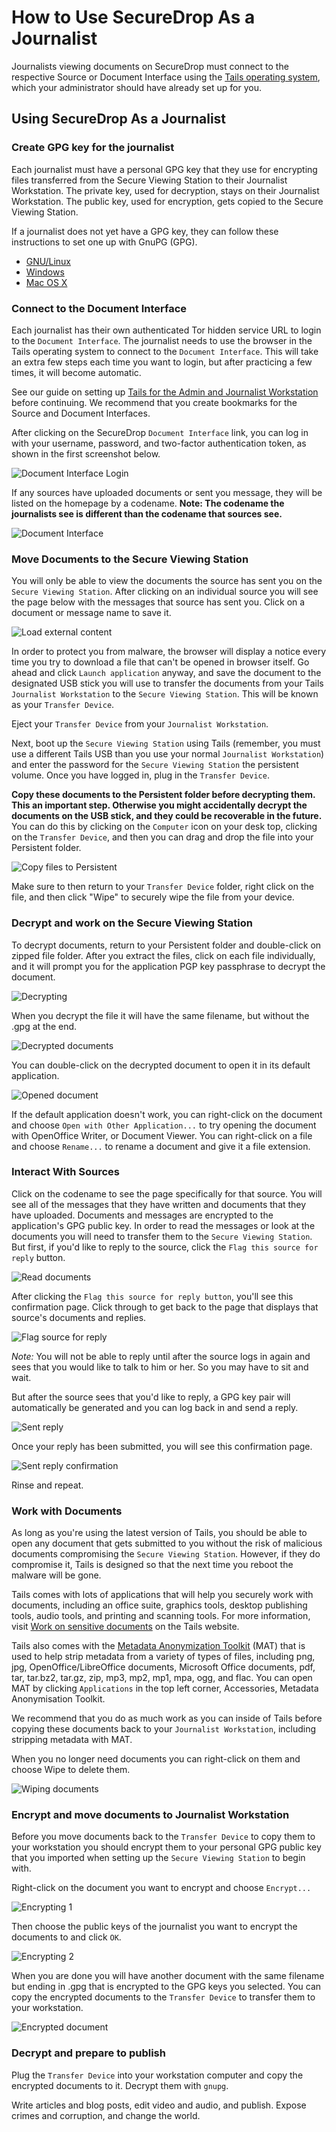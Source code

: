 # How to Use SecureDrop As a Journalist

Journalists viewing documents on SecureDrop must connect to the respective Source or Document Interface using the [Tails operating system](https://tails.boum.org/), which your administrator should have already set up for you.

## Using SecureDrop As a Journalist

### Create GPG key for the journalist

Each journalist must have a personal GPG key that they use for encrypting files transferred from the Secure Viewing Station to their Journalist Workstation. The private key, used for decryption, stays on their Journalist Workstation. The public key, used for encryption, gets copied to the Secure Viewing Station. 

If a journalist does not yet have a GPG key, they can follow these instructions to set one up with GnuPG (GPG).

 * [GNU/Linux](https://www.gnupg.org/gph/en/manual.html#AEN26)
 * [Windows](http://gpg4win.org/)
 * [Mac OS X](https://support.gpgtools.org/kb/how-to/first-steps-where-do-i-start-where-do-i-begin)

### Connect to the Document Interface

Each journalist has their own authenticated Tor hidden service URL to login to the `Document Interface`. The journalist needs to use the browser in the Tails operating system to connect to the `Document Interface`. This will take an extra few steps each time you want to login, but after practicing a few times, it will become automatic.

See our guide on setting up [Tails for the Admin and Journalist Workstation](https://github.com/freedomofpress/securedrop/tree/develop/tails_files) before continuing. We recommend that you create bookmarks for the Source and Document Interfaces.

After clicking on the SecureDrop `Document Interface` link, you can log in with your username, password, and two-factor authentication token, as shown in the first screenshot below.

![Document Interface Login](/docs/images/manual/document6.png)

If any sources have uploaded documents or sent you message, they will be listed on the homepage by a codename. **Note: The codename the journalists see is different than the codename that sources see.**

![Document Interface](/docs/images/manual/document1.png)

### Move Documents to the Secure Viewing Station

You will only be able to view the documents the source has sent you on the `Secure Viewing Station`. After clicking on an individual source you will see the page below with the messages that source has sent you. Click on a document or message name to save it.

![Load external content](/docs/images/manual/document4.png)

In order to protect you from malware, the browser will display a notice every time you try to download a file that can't be opened in browser itself. Go ahead and click `Launch application` anyway, and save the document to the designated USB stick you will use to transfer the documents from your Tails `Journalist Workstation` to the `Secure Viewing Station`. This will be known as your `Transfer Device`.

Eject your `Transfer Device` from your `Journalist Workstation`.

Next, boot up the `Secure Viewing Station` using Tails (remember, you must use a different Tails USB than you use your normal `Journalist Workstation`) and enter the password for the `Secure Viewing Station` the persistent volume. Once you have logged in, plug in the `Transfer Device`.

**Copy these documents to the Persistent folder before decrypting them. This an important step. Otherwise you might accidentally decrypt the documents on the USB stick, and they could be recoverable in the future.** You can do this by clicking on the `Computer` icon on your desk top, clicking on the `Transfer Device`, and then you can drag and drop the file into your Persistent folder.

![Copy files to Persistent](/docs/images/manual/viewing1.png)

Make sure to then return to your `Transfer Device` folder, right click on the file, and then click "Wipe" to securely wipe the file from your device.

### Decrypt and work on the Secure Viewing Station

To decrypt documents, return to your Persistent folder and double-click on zipped file folder. After you extract the files, click on each file individually, and it will prompt you for the application PGP key passphrase to decrypt the document.

![Decrypting](/docs/images/manual/viewing2.png)

When you decrypt the file it will have the same filename, but without the .gpg at the end.

![Decrypted documents](/docs/images/manual/viewing3.png)

You can double-click on the decrypted document to open it in its default application.

![Opened document](/docs/images/manual/viewing4.png)

If the default application doesn't work, you can right-click on the document and choose `Open with Other Application...` to try opening the document with OpenOffice Writer, or Document Viewer. You can right-click on a file and choose `Rename...` to rename a document and give it a file extension.

### Interact With Sources

Click on the codename to see the page specifically for that source. You will see all of the messages that they have written and documents that they have uploaded. Documents and messages are encrypted to the application's GPG public key. In order to read the messages or look at the documents you will need to transfer them to the `Secure Viewing Station`. But first, if you'd like to reply to the source, click the `Flag this source for reply` button.

![Read documents](/docs/images/manual/document4.png)

After clicking the `Flag this source for reply button`, you'll see this confirmation page. Click through to get back to the page that displays that source's documents and replies.

![Flag source for reply](/docs/images/manual/document3.png)

*Note:* You will not be able to reply until after the source logs in again and sees that you would like to talk to him or her. So you may have to sit and wait.

But after the source sees that you'd like to reply, a GPG key pair will automatically be generated and you can log back in and send a reply.

![Sent reply](/docs/images/manual/document2.png)

Once your reply has been submitted, you will see this confirmation page.

![Sent reply confirmation](/docs/images/manual/document5.png)

Rinse and repeat.

### Work with Documents

As long as you're using the latest version of Tails, you should be able to open any document that gets submitted to you without the risk of malicious documents compromising the `Secure Viewing Station`. However, if they do compromise it, Tails is designed so that the next time you reboot the malware will be gone.

Tails comes with lots of applications that will help you securely work with documents, including an office suite, graphics tools, desktop publishing tools, audio tools, and printing and scanning tools. For more information, visit [Work on sensitive documents](https://tails.boum.org/doc/sensitive_documents/index.en.html) on the Tails website.

Tails also comes with the [Metadata Anonymization Toolkit](https://mat.boum.org/) (MAT) that is used to help strip metadata from a variety of types of files, including png, jpg, OpenOffice/LibreOffice documents, Microsoft Office documents, pdf, tar, tar.bz2, tar.gz, zip, mp3, mp2, mp1, mpa, ogg, and flac. You can open MAT by clicking `Applications` in the top left corner, Accessories, Metadata Anonymisation Toolkit.

We recommend that you do as much work as you can inside of Tails before copying these documents back to your `Journalist Workstation`, including stripping metadata with MAT.

When you no longer need documents you can right-click on them and choose Wipe to delete them.

![Wiping documents](/docs/images/manual/viewing5.png)

### Encrypt and move documents to Journalist Workstation

Before you move documents back to the `Transfer Device` to copy them to your workstation you should encrypt them to your personal GPG public key that you imported when setting up the `Secure Viewing Station` to begin with.

Right-click on the document you want to encrypt and choose `Encrypt...`

![Encrypting 1](/docs/images/manual/viewing6.png)

Then choose the public keys of the journalist you want to encrypt the documents to and click `OK`.

![Encrypting 2](/docs/images/manual/viewing7.png)

When you are done you will have another document with the same filename but ending in .gpg that is encrypted to the GPG keys you selected. You can copy the encrypted documents to the `Transfer Device` to transfer them to your workstation.

![Encrypted document](/docs/images/manual/viewing8.png)

### Decrypt and prepare to publish

Plug the `Transfer Device` into your workstation computer and copy the encrypted documents to it. Decrypt them with `gnupg`.

Write articles and blog posts, edit video and audio, and publish. Expose crimes and corruption, and change the world.

